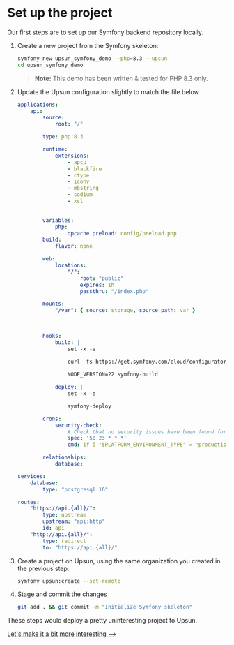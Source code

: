 # Set up the project

Our first steps are to set up our Symfony backend repository locally.

1. Create a new project from the Symfony skeleton:

    ```bash
    symfony new upsun_symfony_demo --php=8.3 --upsun
    cd upsun_symfony_demo
    ```
   
    > **Note:** This demo has been written & tested for PHP 8.3 only.

2. Update the Upsun configuration slightly to match the file below

    ```yaml
    applications:
        api:
            source:
                root: "/"

            type: php:8.3

            runtime:
                extensions:
                    - apcu
                    - blackfire
                    - ctype
                    - iconv
                    - mbstring
                    - sodium
                    - xsl
                    

            variables:
                php:
                    opcache.preload: config/preload.php
            build:
                flavor: none

            web:
                locations:
                    "/":
                        root: "public"
                        expires: 1h
                        passthru: "/index.php"

            mounts:
                "/var": { source: storage, source_path: var }
                

            
            hooks:
                build: |
                    set -x -e

                    curl -fs https://get.symfony.com/cloud/configurator | bash
                    
                    NODE_VERSION=22 symfony-build

                deploy: |
                    set -x -e

                    symfony-deploy

            crons:
                security-check:
                    # Check that no security issues have been found for PHP packages deployed in production
                    spec: '50 23 * * *'
                    cmd: if [ "$PLATFORM_ENVIRONMENT_TYPE" = "production" ]; then croncape COMPOSER_ROOT_VERSION=1.0.0 COMPOSER_AUDIT_ABANDONED=ignore composer audit --no-cache; fi

            relationships:
                database:

    services:
        database:
            type: "postgresql:16"

    routes:
        "https://api.{all}/": 
            type: upstream
            upstream: "api:http"
            id: api
        "http://api.{all}/":
            type: redirect
            to: "https://api.{all}/"
    ```

3. Create a project on Upsun, using the same organization you created in the previous step:

    ```bash
    symfony upsun:create --set-remote
    ```

4. Stage and commit the changes

    ```bash
    git add . && git commit -m "Initialize Symfony skeleton"
    ```

These steps would deploy a pretty uninteresting project to Upsun.

[Let's make it a bit more interesting -->](./entity.md)
